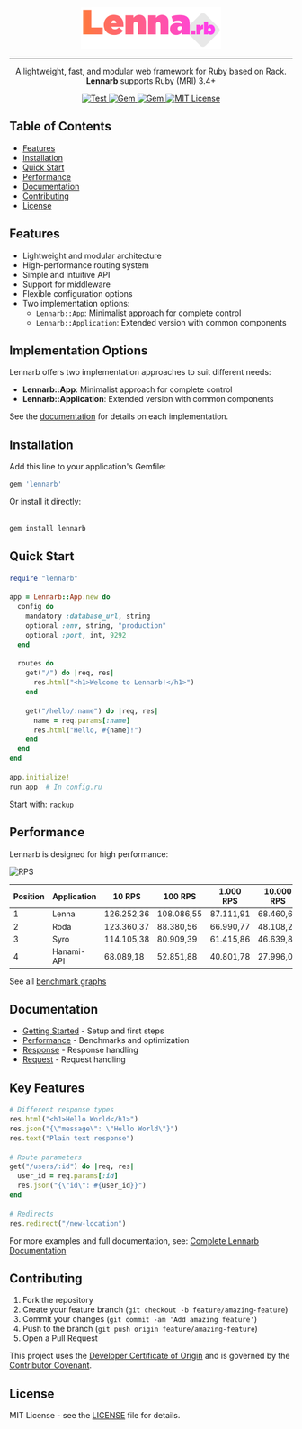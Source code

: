 <div align="center">
  <picture>
    <img alt="Lennarb" src="https://raw.githubusercontent.com/aristotelesbr/lennarb/refs/heads/main/logo/lennarb.svg" width="250">
  </picture>

  <hr>

  <p>A lightweight, fast, and modular web framework for Ruby based on Rack. <strong>Lennarb</strong> supports Ruby (MRI) 3.4+</p>

  <a href="https://github.com/aristotelesbr/lennarb/actions/workflows/test.yaml">
    <img src="https://github.com/aristotelesbr/lennarb/actions/workflows/test.yaml/badge.svg" alt="Test">
  </a>
  <a href="https://rubygems.org/gems/lennarb">
    <img src="https://img.shields.io/gem/v/lennarb.svg" alt="Gem">
  </a>
  <a href="https://rubygems.org/gems/lennarb">
    <img src="https://img.shields.io/gem/dt/lennarb.svg" alt="Gem">
  </a>
  <a href="https://tldrlegal.com/license/mit-license">
    <img src="https://img.shields.io/:License-MIT-blue.svg" alt="MIT License">
  </a>
</div>

## Table of Contents

- [Features](#features)
- [Installation](#installation)
- [Quick Start](#quick-start)
- [Performance](#performance)
- [Documentation](#documentation)
- [Contributing](#contributing)
- [License](#license)

## Features

- Lightweight and modular architecture
- High-performance routing system
- Simple and intuitive API
- Support for middleware
- Flexible configuration options
- Two implementation options:
  - `Lennarb::App`: Minimalist approach for complete control
  - `Lennarb::Application`: Extended version with common components

## Implementation Options

Lennarb offers two implementation approaches to suit different needs:

- **Lennarb::App**: Minimalist approach for complete control
- **Lennarb::Application**: Extended version with common components

See the [documentation](https://aristotelesbr.github.io/lennarb/guides/getting-started/index) for details on each implementation.

## Installation

Add this line to your application's Gemfile:

```ruby
gem 'lennarb'
```

Or install it directly:

```bash

gem install lennarb
```

## Quick Start

```ruby
require "lennarb"

app = Lennarb::App.new do
  config do
    mandatory :database_url, string
    optional :env, string, "production"
    optional :port, int, 9292
  end

  routes do
    get("/") do |req, res|
      res.html("<h1>Welcome to Lennarb!</h1>")
    end

    get("/hello/:name") do |req, res|
      name = req.params[:name]
      res.html("Hello, #{name}!")
    end
  end
end

app.initialize!
run app  # In config.ru
```

Start with: `rackup`

## Performance

Lennarb is designed for high performance:

![RPS](https://raw.githubusercontent.com/aristotelesbr/lennarb/main/benchmark/rps.png)

| Position | Application | 10 RPS     | 100 RPS    | 1.000 RPS | 10.000 RPS |
| -------- | ----------- | ---------- | ---------- | --------- | ---------- |
| 1        | Lenna       | 126.252,36 | 108.086,55 | 87.111,91 | 68.460,64  |
| 2        | Roda        | 123.360,37 | 88.380,56  | 66.990,77 | 48.108,29  |
| 3        | Syro        | 114.105,38 | 80.909,39  | 61.415,86 | 46.639,81  |
| 4        | Hanami-API  | 68.089,18  | 52.851,88  | 40.801,78 | 27.996,00  |

See all [benchmark graphs](https://github.com/aristotelesbr/lennarb/blob/main/benchmark)

## Documentation

- [Getting Started](https://aristotelesbr.github.io/lennarb/guides/getting-started/index) - Setup and first steps
- [Performance](https://aristotelesbr.github.io/lennarb/guides/performance/index.html) - Benchmarks and optimization
- [Response](https://aristotelesbr.github.io/lennarb/guides/response/index.html) - Response handling
- [Request](https://aristotelesbr.github.io/lennarb/guides/request/index.html) - Request handling

## Key Features

```ruby
# Different response types
res.html("<h1>Hello World</h1>")
res.json("{\"message\": \"Hello World\"}")
res.text("Plain text response")

# Route parameters
get("/users/:id") do |req, res|
  user_id = req.params[:id]
  res.json("{\"id\": #{user_id}}")
end

# Redirects
res.redirect("/new-location")
```

For more examples and full documentation, see:
[Complete Lennarb Documentation](https://aristotelesbr.github.io/lennarb/guides/getting-started/index)

## Contributing

1. Fork the repository
2. Create your feature branch (`git checkout -b feature/amazing-feature`)
3. Commit your changes (`git commit -am 'Add amazing feature'`)
4. Push to the branch (`git push origin feature/amazing-feature`)
5. Open a Pull Request

This project uses the [Developer Certificate of Origin](https://developercertificate.org/) and is governed by the [Contributor Covenant](https://www.contributor-covenant.org/).

## License

MIT License - see the [LICENSE](LICENSE) file for details.
